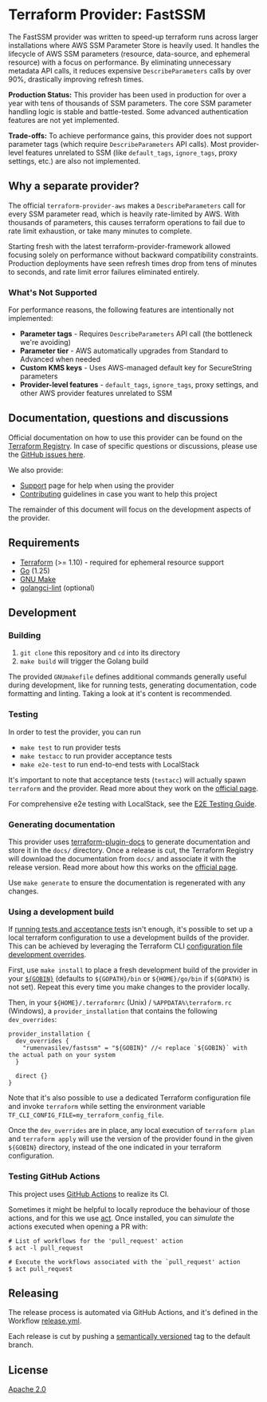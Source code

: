 # Terraform Provider: FastSSM

The FastSSM provider was written to speed-up terraform runs across larger installations where AWS SSM Parameter Store is heavily used. It handles the lifecycle of AWS SSM parameters (resource, data-source, and ephemeral resource) with a focus on performance. By eliminating unnecessary metadata API calls, it reduces expensive `DescribeParameters` calls by over 90%, drastically improving refresh times.

**Production Status:** This provider has been used in production for over a year with tens of thousands of SSM parameters. The core SSM parameter handling logic is stable and battle-tested. Some advanced authentication features are not yet implemented.

**Trade-offs:** To achieve performance gains, this provider does not support parameter tags (which require `DescribeParameters` API calls). Most provider-level features unrelated to SSM (like `default_tags`, `ignore_tags`, proxy settings, etc.) are also not implemented.

## Why a separate provider?

The official `terraform-provider-aws` makes a `DescribeParameters` call for every SSM parameter read, which is heavily rate-limited by AWS. With thousands of parameters, this causes terraform operations to fail due to rate limit exhaustion, or take many minutes to complete.

Starting fresh with the latest terraform-provider-framework allowed focusing solely on performance without backward compatibility constraints. Production deployments have seen refresh times drop from tens of minutes to seconds, and rate limit error failures eliminated entirely.

### What's Not Supported

For performance reasons, the following features are intentionally not implemented:

- **Parameter tags** - Requires `DescribeParameters` API call (the bottleneck we're avoiding)
- **Parameter tier** - AWS automatically upgrades from Standard to Advanced when needed
- **Custom KMS keys** - Uses AWS-managed default key for SecureString parameters
- **Provider-level features** - `default_tags`, `ignore_tags`, proxy settings, and other AWS provider features unrelated to SSM

## Documentation, questions and discussions

Official documentation on how to use this provider can be found on the
[Terraform Registry](https://registry.terraform.io/providers/rumenvasilev/fastssm/latest/docs).
In case of specific questions or discussions, please use the
[GitHub issues here](https://github.com/rumenvasilev/terraform-provider-fastssm/issues).

We also provide:

* [Support](.github/SUPPORT.md) page for help when using the provider
* [Contributing](.github/CONTRIBUTING.md) guidelines in case you want to help this project

The remainder of this document will focus on the development aspects of the provider.

## Requirements

* [Terraform](https://www.terraform.io/downloads) (>= 1.10) - required for ephemeral resource support
* [Go](https://go.dev/doc/install) (1.25)
* [GNU Make](https://www.gnu.org/software/make/)
* [golangci-lint](https://golangci-lint.run/usage/install/#local-installation) (optional)

## Development

### Building

1. `git clone` this repository and `cd` into its directory
2. `make build` will trigger the Golang build

The provided `GNUmakefile` defines additional commands generally useful during development,
like for running tests, generating documentation, code formatting and linting.
Taking a look at it's content is recommended.

### Testing

In order to test the provider, you can run

* `make test` to run provider tests
* `make testacc` to run provider acceptance tests
* `make e2e-test` to run end-to-end tests with LocalStack

It's important to note that acceptance tests (`testacc`) will actually spawn
`terraform` and the provider. Read more about they work on the
[official page](https://www.terraform.io/plugin/sdkv2/testing/acceptance-tests).

For comprehensive e2e testing with LocalStack, see the [E2E Testing Guide](tests/e2e/README.md).

### Generating documentation

This provider uses [terraform-plugin-docs](https://github.com/hashicorp/terraform-plugin-docs/)
to generate documentation and store it in the `docs/` directory.
Once a release is cut, the Terraform Registry will download the documentation from `docs/`
and associate it with the release version. Read more about how this works on the
[official page](https://www.terraform.io/registry/providers/docs).

Use `make generate` to ensure the documentation is regenerated with any changes.

### Using a development build

If [running tests and acceptance tests](#testing) isn't enough, it's possible to set up a local terraform configuration
to use a development builds of the provider. This can be achieved by leveraging the Terraform CLI
[configuration file development overrides](https://www.terraform.io/cli/config/config-file#development-overrides-for-provider-developers).

First, use `make install` to place a fresh development build of the provider in your [`${GOBIN}`](https://pkg.go.dev/cmd/go#hdr-Compile_and_install_packages_and_dependencies) (defaults to `${GOPATH}/bin` or `${HOME}/go/bin` if `${GOPATH}` is not set). Repeat
this every time you make changes to the provider locally.

Then, in your `${HOME}/.terraformrc` (Unix) / `%APPDATA%\terraform.rc` (Windows), a `provider_installation` that contains
the following `dev_overrides`:

```hcl
provider_installation {
  dev_overrides {
    "rumenvasilev/fastssm" = "${GOBIN}" //< replace `${GOBIN}` with the actual path on your system
  }

  direct {}
}
```

Note that it's also possible to use a dedicated Terraform configuration file and invoke `terraform` while setting
the environment variable `TF_CLI_CONFIG_FILE=my_terraform_config_file`.

Once the `dev_overrides` are in place, any local execution of `terraform plan` and `terraform apply` will
use the version of the provider found in the given `${GOBIN}` directory,
instead of the one indicated in your terraform configuration.

### Testing GitHub Actions

This project uses [GitHub Actions](https://docs.github.com/en/actions/automating-builds-and-tests) to realize its CI.

Sometimes it might be helpful to locally reproduce the behaviour of those actions,
and for this we use [act](https://github.com/nektos/act). Once installed, you can _simulate_ the actions executed
when opening a PR with:

```shell
# List of workflows for the 'pull_request' action
$ act -l pull_request

# Execute the workflows associated with the `pull_request' action 
$ act pull_request
```

## Releasing

The release process is automated via GitHub Actions, and it's defined in the Workflow
[release.yml](./.github/workflows/release.yml).

Each release is cut by pushing a [semantically versioned](https://semver.org/) tag to the default branch.

## License

[Apache 2.0](./LICENSE)